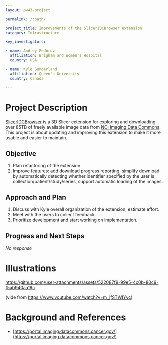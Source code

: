 ```yaml
---
layout: pw43-project

permalink: /:path/

project_title: Improvements of the SlicerIDCBrowser extension
category: Infrastructure

key_investigators:

- name: Andrey Fedorov
  affiliation: Brigham and Women's Hospital
  country: USA

- name: Kyle Sunderland
  affiliation: Queen's University
  country: Canada

---
```


# Project Description

<!-- Add a short paragraph describing the project. -->

[SlicerIDCBrowser](https://github.com/ImagingDataCommons/SlicerIDCBrowser) is a 3D Slicer extension for exploring and downloading over 85TB of freely available image data from [NCI Imaging Data Commons](https://portal.imaging.datacommons.cancer.gov/explore). This project is about updating and improving this extension to make it more usable and easier to maintain.



## Objective

<!-- Describe here WHAT you would like to achieve (what you will have as end result). -->

1. Plan refactoring of the extension
2. Improve features: add download progress reporting, simplify download by automatically detecting whether identifier specified by the user is collection/patient/study/series, support automatic loading of the images.



## Approach and Plan

<!-- Describe here HOW you would like to achieve the objectives stated above. -->


1. Discuss with Kyle overall organization of the extension, estimate effort.
2. Meet with the users to collect feedback.
3. Prioritize development and start working on implementation.

## Progress and Next Steps

<!-- Update this section as you make progress, describing of what you have ACTUALLY DONE.
     If there are specific steps that you could not complete then you can describe them here, too. -->


_No response_



# Illustrations

<!-- Add pictures and links to videos that demonstrate what has been accomplished. -->


https://github.com/user-attachments/assets/522087f9-99e5-4c0b-80c9-f5ab940aa19c

(vide from https://www.youtube.com/watch?v=m_jfSTWIYvc)

# Background and References

<!-- If you developed any software, include link to the source code repository.
     If possible, also add links to sample data, and to any relevant publications. -->


- [https://portal.imaging.datacommons.cancer.gov/](https://portal.imaging.datacommons.cancer.gov/)

